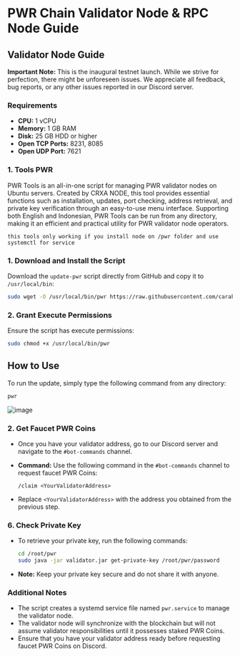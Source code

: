 # PWR Chain Validator Node & RPC Node Guide

## Validator Node Guide

**Important Note:** This is the inaugural testnet launch. While we strive for perfection, there might be unforeseen issues. We appreciate all feedback, bug reports, or any other issues reported in our Discord server.

### Requirements

- **CPU:** 1 vCPU
- **Memory:** 1 GB RAM
- **Disk:** 25 GB HDD or higher
- **Open TCP Ports:** 8231, 8085
- **Open UDP Port:** 7621


### 1. Tools PWR

PWR Tools is an all-in-one script for managing PWR validator nodes on Ubuntu servers. Created by CRXA NODE, this tool provides essential functions such as installation, updates, port checking, address retrieval, and private key verification through an easy-to-use menu interface. Supporting both English and Indonesian, PWR Tools can be run from any directory, making it an efficient and practical utility for PWR validator node operators.

`this tools only working if you install node on /pwr folder and use systemctl for service`

### 1. Download and Install the Script

Download the `update-pwr` script directly from GitHub and copy it to `/usr/local/bin`:

```bash
sudo wget -O /usr/local/bin/pwr https://raw.githubusercontent.com/caraka15/node_network/main/pwr/pwr.sh
```

### 2. Grant Execute Permissions

Ensure the script has execute permissions:

```bash
sudo chmod +x /usr/local/bin/pwr
```

## How to Use

To run the update, simply type the following command from any directory:

```bash
pwr
```
![image](https://github.com/user-attachments/assets/26317683-583a-49ae-8415-fff2101a80f2)

### 2. Get Faucet PWR Coins

- Once you have your validator address, go to our Discord server and navigate to the `#bot-commands` channel.

- **Command:** Use the following command in the `#bot-commands` channel to request faucet PWR Coins:

  ```plaintext
  /claim <YourValidatorAddress>
  ```

- Replace `<YourValidatorAddress>` with the address you obtained from the previous step.

### 6. Check Private Key

- To retrieve your private key, run the following commands:

  ```bash
  cd /root/pwr
  sudo java -jar validator.jar get-private-key /root/pwr/password
  ```

- **Note:** Keep your private key secure and do not share it with anyone.

### Additional Notes

- The script creates a systemd service file named `pwr.service` to manage the validator node.
- The validator node will synchronize with the blockchain but will not assume validator responsibilities until it possesses staked PWR Coins.
- Ensure that you have your validator address ready before requesting faucet PWR Coins on Discord.
